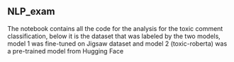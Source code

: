 ## NLP_exam

The notebook contains all the code for the analysis for the toxic comment classification, below it is the dataset that was labeled by the two models, model 1 was fine-tuned on Jigsaw dataset and model 2 (toxic-roberta) was a pre-trained model from Hugging Face
